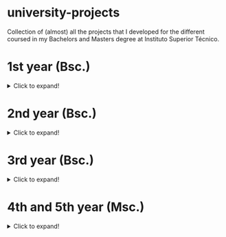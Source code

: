 # university-projects
Collection of (almost) all the projects that I developed for the different coursed in my Bachelors and Masters degree at Instituto Superior Técnico.

# 1st year (Bsc.)
<details>
<summary>Click to expand!</summary>

![](./badges/FP.svg)          ![](./badges/IAC.svg)       ![](./badges/LP.svg)

</details>  

# 2nd year (Bsc.)
<details>
  <summary>Click to expand!</summary>
  
![](./badges/ASA.svg)        ![](./badges/IPM.svg)     ![](./badges/PO.svg)
![](./badges/SO.svg)       
</details>

# 3rd year (Bsc.) 
<details>
  <summary>Click to expand!</summary>
  
![](./badges/BD.svg)           ![](./badges/CG.svg)        ![](./badges/CO.svg)
![](./badges/ES.svg)           ![](./badges/IA.svg)        ![](./badges/RC.svg) 
![](./badges/SD.svg)
</details>

# 4th and 5th year (Msc.)
<details>
  <summary>Click to expand!</summary>
  
![](./badges/AASMA.svg) ![](./badges/AVT.svg) ![](./badges/CMU.svg)
![](./badges/CNV.svg) ![](./badges/CRC.svg) ![](./badges/DAD.svg) 
![](./badges/LN.svg) ![](./badges/SIRS.svg)       
</details>

